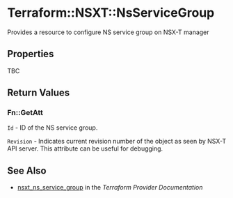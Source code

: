 # Terraform::NSXT::NsServiceGroup

Provides a resource to configure NS service group on NSX-T manager

## Properties

TBC

## Return Values

### Fn::GetAtt

`Id` - ID of the NS service group.

`Revision` - Indicates current revision number of the object as seen by NSX-T API server. This attribute can be useful for debugging.

## See Also

* [nsxt_ns_service_group](https://www.terraform.io/docs/providers/nsxt/r/ns_service_group.html) in the _Terraform Provider Documentation_